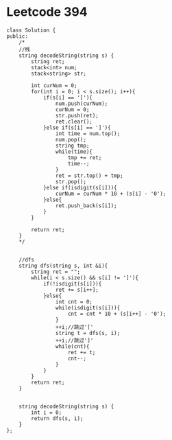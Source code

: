 # Leetcode 394
    class Solution {
    public:
        /*
        //栈
        string decodeString(string s) {
            string ret;
            stack<int> num;
            stack<string> str;

            int curNum = 0;
            for(int i = 0; i < s.size(); i++){
                if(s[i] == '['){
                    num.push(curNum);
                    curNum = 0;
                    str.push(ret);
                    ret.clear();
                }else if(s[i] == ']'){
                    int time = num.top();
                    num.pop();
                    string tmp;
                    while(time){
                        tmp += ret;
                        time--;
                    }
                    ret = str.top() + tmp;
                    str.pop();
                }else if(isdigit(s[i])){
                    curNum = curNum * 10 + (s[i] - '0');
                }else{
                    ret.push_back(s[i]);
                }
            }

            return ret;
        }
        */


        //dfs
        string dfs(string s, int &i){
            string ret = "";
            while(i < s.size() && s[i] != ']'){
                if(!isdigit(s[i])){
                    ret += s[i++];
                }else{
                    int cnt = 0;
                    while(isdigit(s[i])){
                        cnt = cnt * 10 + (s[i++] - '0');
                    }
                    ++i;//跳过'['
                    string t = dfs(s, i);
                    ++i;//跳过']'
                    while(cnt){
                        ret += t;
                        cnt--;
                    }
                }
            }
            return ret;
        }


        string decodeString(string s) {
            int i = 0;
            return dfs(s, i);
        }
    };
